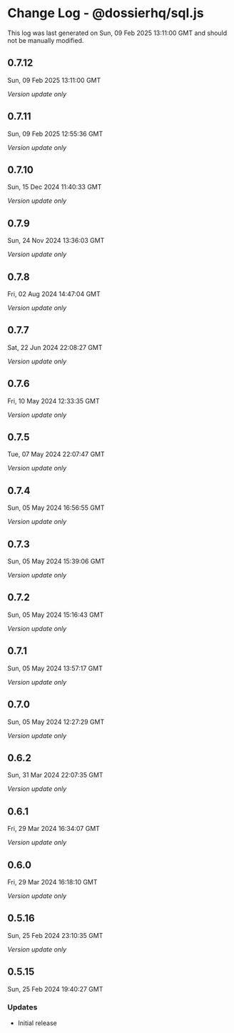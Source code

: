# Change Log - @dossierhq/sql.js

This log was last generated on Sun, 09 Feb 2025 13:11:00 GMT and should not be manually modified.

## 0.7.12
Sun, 09 Feb 2025 13:11:00 GMT

_Version update only_

## 0.7.11
Sun, 09 Feb 2025 12:55:36 GMT

_Version update only_

## 0.7.10
Sun, 15 Dec 2024 11:40:33 GMT

_Version update only_

## 0.7.9
Sun, 24 Nov 2024 13:36:03 GMT

_Version update only_

## 0.7.8
Fri, 02 Aug 2024 14:47:04 GMT

_Version update only_

## 0.7.7
Sat, 22 Jun 2024 22:08:27 GMT

_Version update only_

## 0.7.6
Fri, 10 May 2024 12:33:35 GMT

_Version update only_

## 0.7.5
Tue, 07 May 2024 22:07:47 GMT

_Version update only_

## 0.7.4
Sun, 05 May 2024 16:56:55 GMT

_Version update only_

## 0.7.3
Sun, 05 May 2024 15:39:06 GMT

_Version update only_

## 0.7.2
Sun, 05 May 2024 15:16:43 GMT

_Version update only_

## 0.7.1
Sun, 05 May 2024 13:57:17 GMT

_Version update only_

## 0.7.0
Sun, 05 May 2024 12:27:29 GMT

_Version update only_

## 0.6.2
Sun, 31 Mar 2024 22:07:35 GMT

_Version update only_

## 0.6.1
Fri, 29 Mar 2024 16:34:07 GMT

_Version update only_

## 0.6.0
Fri, 29 Mar 2024 16:18:10 GMT

_Version update only_

## 0.5.16
Sun, 25 Feb 2024 23:10:35 GMT

_Version update only_

## 0.5.15
Sun, 25 Feb 2024 19:40:27 GMT

### Updates

- Initial release

